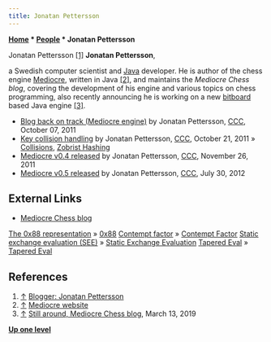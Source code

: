 ```yaml
---
title: Jonatan Pettersson
---
```

**[Home](Home "Home") \* [People](People "People") \* Jonatan Pettersson**



 [](https://www.blogger.com/profile/03152085169762414586) Jonatan Pettersson <a id="cite-note-1" href="#cite-ref-1">[1]</a> 
**Jonatan Pettersson**,  

a Swedish computer scientist and [Java](Java "Java") developer. He is author of the chess engine [Mediocre](Mediocre "Mediocre"), written in Java <a id="cite-note-2" href="#cite-ref-2">[2]</a>, 
and maintains the *Mediocre Chess blog*, covering the development of his engine and various topics on chess programming, also recently announcing he is working on a new [bitboard](Bitboards "Bitboards") based Java engine <a id="cite-note-3" href="#cite-ref-3">[3]</a>. 






* [Blog back on track (Mediocre engine)](http://www.talkchess.com/forum/viewtopic.php?t=40671) by Jonatan Pettersson, [CCC](CCC "CCC"), October 07, 2011
* [Key collision handling](http://www.talkchess.com/forum/viewtopic.php?t=40849) by Jonatan Pettersson, [CCC](CCC "CCC"), October 21, 2011 » [Collisions](Transposition_Table#Collisions "Transposition Table"), [Zobrist Hashing](Zobrist_Hashing "Zobrist Hashing")
* [Mediocre v0.4 released](http://www.talkchess.com/forum/viewtopic.php?t=41223) by Jonatan Pettersson, [CCC](CCC "CCC"), November 26, 2011
* [Mediocre v0.5 released](http://www.talkchess.com/forum/viewtopic.php?t=44633) by Jonatan Pettersson, [CCC](CCC "CCC"), July 30, 2012


## External Links


* [Mediocre Chess blog](http://mediocrechess.blogspot.com/)


 [The 0x88 representation](http://mediocrechess.blogspot.com/2006/12/0x88-representation.html) » [0x88](0x88 "0x88")
 [Contempt factor](http://mediocrechess.blogspot.com/2007/01/guide-contempt-factor.html) » [Contempt Factor](Contempt_Factor "Contempt Factor")
 [Static exchange evaluation (SEE)](http://mediocrechess.blogspot.com/2007/03/guide-static-exchange-evaluation-see.html) » [Static Exchange Evaluation](Static_Exchange_Evaluation "Static Exchange Evaluation")
 [Tapered Eval](http://mediocrechess.blogspot.com/2011/10/guide-tapered-eval.html) » [Tapered Eval](Tapered_Eval "Tapered Eval")
## References


1. <a id="cite-ref-1" href="#cite-note-1">↑</a> [Blogger: Jonatan Pettersson](https://www.blogger.com/profile/03152085169762414586)
2. <a id="cite-ref-2" href="#cite-note-2">↑</a> [Mediocre website](http://mediocrechess.sourceforge.net/)
3. <a id="cite-ref-3" href="#cite-note-3">↑</a> [Still around, Mediocre Chess blog](http://mediocrechess.blogspot.com/2019/03/info-still-around.html), March 13, 2019

**[Up one level](People "People")**







 
